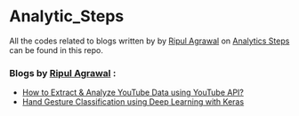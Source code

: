 # Analytic_Steps
All the codes related to blogs written by by [Ripul Agrawal](https://www.analyticssteps.com/author/ripulagrawal98@gmail.com) on [Analytics Steps](https://www.analyticssteps.com/)  can be found in this repo.

### Blogs by [Ripul Agrawal](https://www.analyticssteps.com/author/ripulagrawal98@gmail.com) :
* [How to Extract & Analyze YouTube Data using YouTube API?](https://www.analyticssteps.com/blogs/how-extract-analyze-youtube-data-using-youtube-api) 
* [Hand Gesture Classification using Deep Learning with Keras](https://www.analyticssteps.com/blogs/hand-gesture-classification-using-deep-learning-keras)
